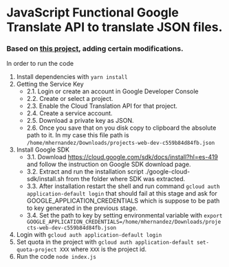 # JavaScript Functional Google Translate API to translate JSON files.

### Based on [this project](https://github.com/qunabu/translate-script), adding certain modifications.

In order to run the code

1. Install dependencies with `yarn install`
2. Getting the Service Key
   - 2.1. Login or create an account in Google Developer Console
   - 2.2. Create or select a project.
   - 2.3. Enable the Cloud Translation API for that project.
   - 2.4. Create a service account.
   - 2.5. Download a private key as JSON.
   - 2.6. Once you save that on you disk copy to clipboard the absolute path to it. In my case this file path is `/home/mhernandez/Downloads/projects-web-dev-c559b84d84fb.json`
3. Install Google SDK
   - 3.1. Download https://cloud.google.com/sdk/docs/install?hl=es-419 and follow the instruction on Google SDK download page.
   - 3.2. Extract and run the installation script ./google-cloud-sdk/install.sh from the folder where SDK was extracted.
   - 3.3. After installation restart the shell and run command `gcloud auth application-default login` that should fail at this stage and ask for GOOGLE_APPLICATION_CREDENTIALS which is suppose to be path to key generated in the previous stage.
   - 3.4. Set the path to key by setting environmental variable with `export GOOGLE_APPLICATION_CREDENTIALS=/home/mhernandez/Downloads/projects-web-dev-c559b84d84fb.json`
4. Login with `gcloud auth application-default login`
5. Set quota in the project with `gcloud auth application-default set-quota-project XXX` where `XXX` is the project id.
6. Run the code `node index.js`
